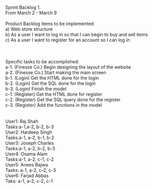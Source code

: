 Sprint Backlog 1. <br />
From March 2 - March 9 <br />
<br />
Product Backlog items to be implemented: <br />
a) Web store structure <br />
b) As a user I want to log in so that I can begin to buy and sell items <br />
c) As a user I want to register for an account so I can log in <br />
<br />
<br />
<br />
Specific tasks to be accomplished: <br />
a-1. (Finesse Co.) Begin designing the layout of the website <br />
a-2. (Finesse Co.) Start making the main screen <br />
b-1. (Login) Get the HTML done for the login<br />
b-2. (Login) Get the SQL done for the login<br />
b-3. (Login) Finish the model<br />
c-1. (Register) Get the HTML done for register <br />
c-2. (Register) Get the SQL query done for the register <br />
c-3. (Register) Add the functions in the model <br />
<br />
<br />
User1: Raj Shah <br />
Tasks:a-1,a-2, b-2, b-3 <br />
User2: Hardeep Singh <br />
Tasks:a-1, a-2, b-1, b-2 <br />
User3: Joseph Charles <br />
Tasks:a-1, a-2, b-2, b-3 <br />
User4: Osama Alam <br />
Tasks:a-1, a-2, c-1, c-2 <br />
User5: Anees Bajwa <br />
Tasks: a-1, a-2, c-2, c-3 <br />
User6: Farjad Abbas <br />
Taks: a-1, a-2, c-2, c-1 <br />
